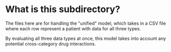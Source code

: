# What is this subdirectory?

The files here are for handling the "unified" model, which takes in a CSV file where each row represent a patient
with data for all three types.

By evaluating all three data types at once, this model takes into account any potential cross-category drug interactions.